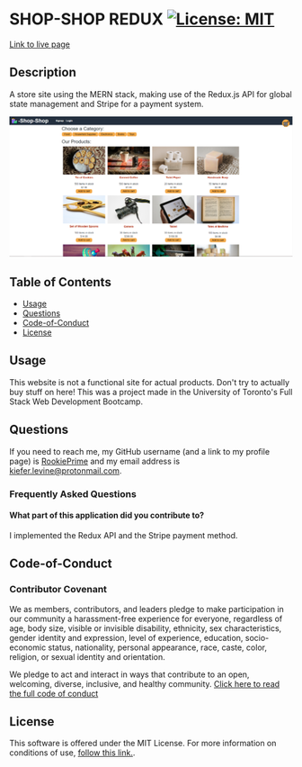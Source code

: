 # SHOP-SHOP REDUX [![License: MIT](https://img.shields.io/badge/License-MIT-yellow.svg)](https://opensource.org/licenses/MIT)

[Link to live page](https://ancient-brook-23032.herokuapp.com/)
## Description
A store site using the MERN stack, making use of the Redux.js API for global state management and Stripe for a payment system.

![Preview image of the application](./preview.png)

## Table of Contents

- [Usage](#Usage)
- [Questions](#Questions)
- [Code-of-Conduct](#Code-of-Conduct)
- [License](#License)

## Usage
This website is not a functional site for actual products. Don't try to actually buy stuff on here! This was a project made in the University of Toronto's Full Stack Web Development Bootcamp.

## Questions
If you need to reach me, my GitHub username (and a link to my profile page) is [RookiePrime](https://github.com/RookiePrime) and my email address is [kiefer.levine@protonmail.com](mailto:kiefer.levine@protonmail.com).

### Frequently Asked Questions
#### What part of this application did you contribute to?
I implemented the Redux API and the Stripe payment method.

## Code-of-Conduct
### Contributor Covenant
We as members, contributors, and leaders pledge to make participation in our
community a harassment-free experience for everyone, regardless of age, body
size, visible or invisible disability, ethnicity, sex characteristics, gender
identity and expression, level of experience, education, socio-economic status,
nationality, personal appearance, race, caste, color, religion, or sexual identity
and orientation.

We pledge to act and interact in ways that contribute to an open, welcoming,
diverse, inclusive, and healthy community.
[Click here to read the full code of conduct](https://www.contributor-covenant.org/version/2/0/code_of_conduct/)

## License
This software is offered under the MIT License. For more information on conditions of use, [follow this link.](https://opensource.org/licenses/MIT).